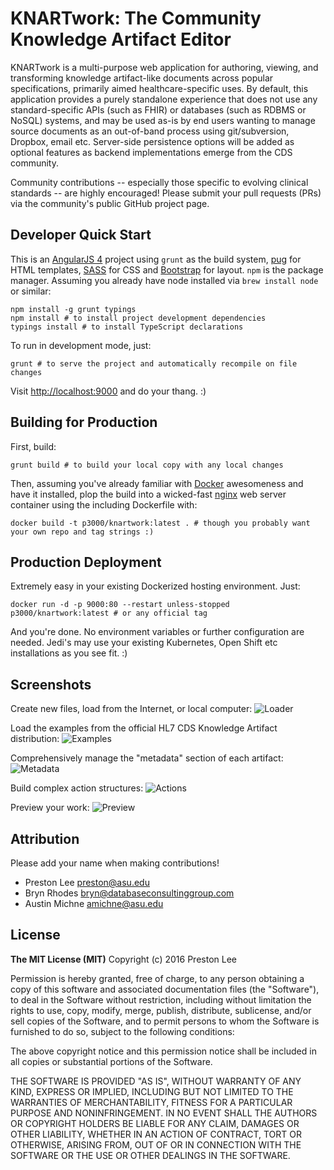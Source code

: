 # KNARTwork: The Community Knowledge Artifact Editor

KNARTwork is a multi-purpose web application for authoring, viewing, and transforming knowledge artifact-like documents across popular specifications, primarily aimed healthcare-specific uses. By default, this application provides a purely standalone experience that does not use any standard-specific APIs (such as FHIR) or databases (such as RDBMS or NoSQL) systems, and may be used as-is by end users wanting to manage source documents as an out-of-band process using git/subversion, Dropbox, email etc. Server-side persistence options will be added as optional features as backend implementations emerge from the CDS community.

Community contributions -- especially those specific to evolving clinical standards -- are highly encouraged! Please submit your pull requests (PRs) via the community's public GitHub project page.

## Developer Quick Start

This is an [AngularJS 4](https://angular.io) project using `grunt` as the build system, [pug](https://pugjs.org/api/getting-started.html) for HTML templates, [SASS](http://sass-lang.com) for CSS and [Bootstrap](http://getbootstrap.com/) for layout. `npm` is the package manager. Assuming you already have node installed via `brew install node` or similar:

	npm install -g grunt typings
	npm install # to install project development dependencies
	typings install # to install TypeScript declarations

To run in development mode, just:

	grunt # to serve the project and automatically recompile on file changes

Visit [http://localhost:9000](http://localhost:9000) and do your thang. :)

## Building for Production

First, build:

	grunt build # to build your local copy with any local changes

Then, assuming you've already familiar with [Docker](https://www.docker.com) awesomeness and have it installed, plop the build into a wicked-fast [nginx](http://nginx.org) web server container using the including Dockerfile with:

	docker build -t p3000/knartwork:latest . # though you probably want your own repo and tag strings :)

## Production Deployment

Extremely easy in your existing Dockerized hosting environment. Just:

	docker run -d -p 9000:80 --restart unless-stopped p3000/knartwork:latest # or any official tag

And you're done. No environment variables or further configuration are needed. Jedi's may use your existing Kubernetes, Open Shift etc installations as you see fit. :)

## Screenshots

Create new files, load from the Internet, or local computer:
![Loader](https://raw.githubusercontent.com/preston/knartwork/master/screenshots/1.png)

Load the examples from the official HL7 CDS Knowledge Artifact distribution:
![Examples](https://raw.githubusercontent.com/preston/knartwork/master/screenshots/2.png)

Comprehensively manage the "metadata" section of each artifact:
![Metadata](https://raw.githubusercontent.com/preston/knartwork/master/screenshots/3.png)

Build complex action structures:
![Actions](https://raw.githubusercontent.com/preston/knartwork/master/screenshots/4.png)

Preview your work:
![Preview](https://raw.githubusercontent.com/preston/knartwork/master/screenshots/5.png)

## Attribution

Please add your name when making contributions!

* Preston Lee <preston@asu.edu>
* Bryn Rhodes <bryn@databaseconsultinggroup.com>
* Austin Michne <amichne@asu.edu>

## License

**The MIT License (MIT)**
Copyright (c) 2016 Preston Lee

Permission is hereby granted, free of charge, to any person obtaining a copy of this software and associated documentation files (the "Software"), to deal in the Software without restriction, including without limitation the rights to use, copy, modify, merge, publish, distribute, sublicense, and/or sell copies of the Software, and to permit persons to whom the Software is furnished to do so, subject to the following conditions:

The above copyright notice and this permission notice shall be included in all copies or substantial portions of the Software.

THE SOFTWARE IS PROVIDED "AS IS", WITHOUT WARRANTY OF ANY KIND, EXPRESS OR IMPLIED, INCLUDING BUT NOT LIMITED TO THE WARRANTIES OF MERCHANTABILITY, FITNESS FOR A PARTICULAR PURPOSE AND NONINFRINGEMENT. IN NO EVENT SHALL THE AUTHORS OR COPYRIGHT HOLDERS BE LIABLE FOR ANY CLAIM, DAMAGES OR OTHER LIABILITY, WHETHER IN AN ACTION OF CONTRACT, TORT OR OTHERWISE, ARISING FROM, OUT OF OR IN CONNECTION WITH THE SOFTWARE OR THE USE OR OTHER DEALINGS IN THE SOFTWARE.
